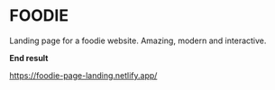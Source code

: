 # FOODIE

Landing page for a foodie website. Amazing, modern and interactive.

**End result**

https://foodie-page-landing.netlify.app/
